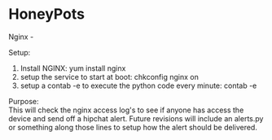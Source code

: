 # HoneyPots


Nginx - 

Setup:
1) Install NGINX: yum install nginx
2) setup the service to start at boot: chkconfig nginx on
3) setup a contab -e to execute the python code every minute:  contab -e

Purpose:  
This will check the nginx access log's to see if anyone has access the device and send off a hipchat alert.  Future revisions will include an alerts.py or something along those lines to setup how the alert should be delivered. 
